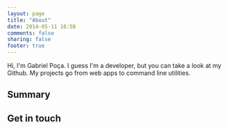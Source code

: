 ```yaml
---
layout: page
title: "About"
date: 2014-05-11 16:58
comments: false
sharing: false
footer: true
---
```

Hi, I'm Gabriel Poça.
I guess I'm a developer, but you can take a look at my Github.
My projects go from web apps to command line utilities.


## Summary

## Get in touch
